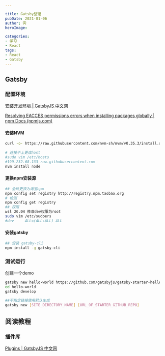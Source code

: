 ```yaml
---

title: Gatsby整理
pubDate: 2021-01-06
author: 霁
heroImage:

categories:
- 学习
- React
tags:
- React
- Gatsby
---
```


##  Gatsby

### 配置环境

[安装开发环境 | GatsbyJS 中文网](https://www.gatsbyjs.cn/tutorial/part-zero/)

[Resolving EACCES permissions errors when installing packages globally | npm Docs (npmjs.com)](https://docs.npmjs.com/resolving-eacces-permissions-errors-when-installing-packages-globally)



#### 安装NVM

```bash
curl -o- https://raw.githubusercontent.com/nvm-sh/nvm/v0.35.3/install.sh | bash
 
# 连接不上更改host
#sudo vim /etc/hosts 
#199.232.68.133 raw.githubusercontent.com
nvm install node
```

#### 更换npm安装源

```bash
## 全局更换为淘宝npm
npm config set registry http://registry.npm.taobao.org
# 检测
npm config get registry
## 权限
wsl 20.04 修改dev权限为root
sudo vim /etc/sudoers
#dev     ALL=(ALL:ALL) ALL
```

#### 安装gatsby

```bash
## 安装 gatsby-cli
npm install -g gatsby-cli
```

### 测试运行

创建一个demo

```bash
gatsby new hello-world https://github.com/gatsbyjs/gatsby-starter-hello-world
cd hello-world
gatsby develop
```

```bash
##不指定链接使用默认生成
gatsby new [SITE_DIRECTORY_NAME] [URL_OF_STARTER_GITHUB_REPO]
```

## 阅读教程

### 插件库

[Plugins | GatsbyJS 中文网](https://www.gatsbyjs.cn/plugins/)